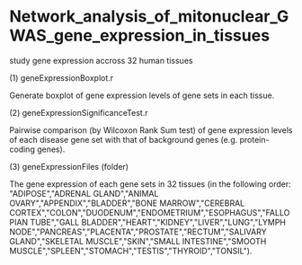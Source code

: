 # Network_analysis_of_mitonuclear_GWAS_gene_expression_in_tissues
study gene expression accross 32 human tissues  

(1) geneExpressionBoxplot.r 

Generate boxplot of gene expression levels of gene sets in each tissue.


(2) geneExpressionSignificanceTest.r

Pairwise comparison (by Wilcoxon Rank Sum test) of gene expression levels of each disease gene set with that of background genes (e.g. protein-coding genes).


(3) geneExpressionFiles (folder)

The gene expression of each gene sets in 32 tissues (in the following order: "ADIPOSE","ADRENAL GLAND","ANIMAL OVARY","APPENDIX","BLADDER","BONE MARROW","CEREBRAL CORTEX","COLON","DUODENUM","ENDOMETRIUM","ESOPHAGUS","FALLOPIAN TUBE","GALL BLADDER","HEART","KIDNEY","LIVER","LUNG","LYMPH NODE","PANCREAS","PLACENTA","PROSTATE","RECTUM","SALIVARY GLAND","SKELETAL MUSCLE","SKIN","SMALL INTESTINE","SMOOTH MUSCLE","SPLEEN","STOMACH","TESTIS","THYROID","TONSIL"). 
